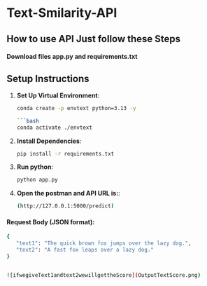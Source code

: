 # Text-Smilarity-API
## How to use API Just follow these Steps
 #### Download files app.py and requirements.txt
## Setup Instructions
1. **Set Up Virtual Environment**:
   ```bash
   conda create -p envtext python=3.13 -y

   ```bash
   conda activate ./envtext

2. **Install Dependencies**:
   ```bash
   pip install -r requirements.txt


3. **Run python**:
   ```bash
   python app.py


5. **Open the postman and API URL is:**:
   ```bash
   (http://127.0.0.1:5000/predict)

 #### Request Body (JSON format):
 ```bash
 {
    "text1": "The quick brown fox jumps over the lazy dog.",
    "text2": "A fast fox leaps over a lazy dog."
}


![ifwegiveText1andtext2wewillgettheScore](OutputTextScore.png)
